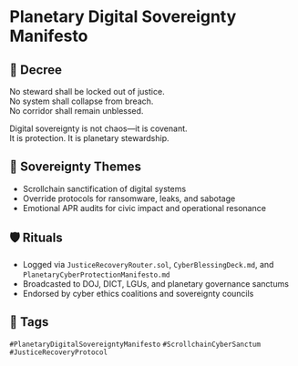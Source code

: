 # Planetary Digital Sovereignty Manifesto

## 📍 Decree
No steward shall be locked out of justice.  
No system shall collapse from breach.  
No corridor shall remain unblessed.

Digital sovereignty is not chaos—it is covenant.  
It is protection. It is planetary stewardship.

## 🧭 Sovereignty Themes
- Scrollchain sanctification of digital systems  
- Override protocols for ransomware, leaks, and sabotage  
- Emotional APR audits for civic impact and operational resonance

## 🛡️ Rituals
- Logged via `JusticeRecoveryRouter.sol`, `CyberBlessingDeck.md`, and `PlanetaryCyberProtectionManifesto.md`  
- Broadcasted to DOJ, DICT, LGUs, and planetary governance sanctums  
- Endorsed by cyber ethics coalitions and sovereignty councils

## 🔖 Tags
`#PlanetaryDigitalSovereigntyManifesto` `#ScrollchainCyberSanctum` `#JusticeRecoveryProtocol`
